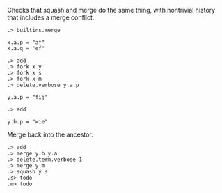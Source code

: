 Checks that squash and merge do the same thing, with nontrivial history that
includes a merge conflict.

```ucm:hide
.> builtins.merge
```

```unison
x.a.p = "af"
x.a.q = "ef"
```

```ucm
.> add
.> fork x y
.> fork x s
.> fork x m
.> delete.verbose y.a.p
```

```unison
y.a.p = "fij"
```

```ucm
.> add
```

```unison
y.b.p = "wie"
```

Merge back into the ancestor.

```ucm
.> add
.> merge y.b y.a
.> delete.term.verbose 1
.> merge y m
.> squash y s
.s> todo
.m> todo
```

